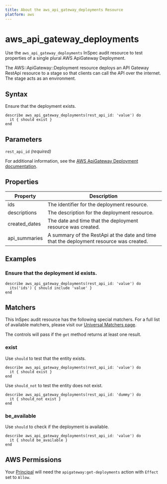 ```yaml
---
title: About the aws_api_gateway_deployments Resource
platform: aws
---
```


# aws\_api\_gateway\_deployments

Use the `aws_api_gateway_deployments` InSpec audit resource to test properties of a single plural AWS ApiGateway Deployment.

The AWS::ApiGateway::Deployment resource deploys an API Gateway RestApi resource to a stage so that clients can call the API over the internet. The stage acts as an environment.

## Syntax

Ensure that the deployment exists.

    describe aws_api_gateway_deployments(rest_api_id: 'value') do
      it { should exist }
    end

## Parameters

`rest_api_id` _(required)_

For additional information, see the [AWS ApiGateway Deployment documentation](https://docs.aws.amazon.com/AWSCloudFormation/latest/UserGuide/aws-resource-apigateway-deployment.html).

## Properties

| Property | Description|
| --- | --- |
| ids | The identifier for the deployment resource. |
| descriptions | The description for the deployment resource. |
| created_dates | The date and time that the deployment resource was created. |
| api_summaries | A summary of the RestApi at the date and time that the deployment resource was created. |

## Examples

### Ensure that the deployment id exists.

    describe aws_api_gateway_deployments(rest_api_id: 'value') do
      its('ids') { should include 'value' }
    end

## Matchers

This InSpec audit resource has the following special matchers. For a full list of available matchers, please visit our [Universal Matchers page](https://www.inspec.io/docs/reference/matchers/).

The controls will pass if the `get` method returns at least one result.

### exist

Use `should` to test that the entity exists.

    describe aws_api_gateway_deployments(rest_api_id: 'value') do
      it { should exist }
    end

Use `should_not` to test the entity does not exist.

    describe aws_api_gateway_deployments(rest_api_id: 'dummy') do
      it { should_not exist }
    end

### be_available

Use `should` to check if the deployment is available.

    describe aws_api_gateway_deployments(rest_api_id: 'value') do
      it { should be_available }
    end

## AWS Permissions

Your [Principal](https://docs.aws.amazon.com/IAM/latest/UserGuide/intro-structure.html#intro-structure-principal) will need the `apigateway:get-deployments` action with `Effect` set to `Allow`.
